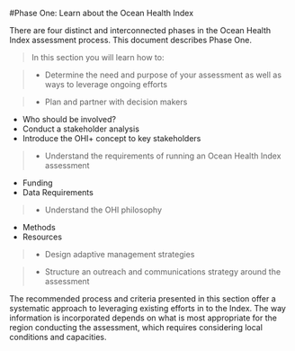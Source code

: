 #Phase One: Learn about the Ocean Health Index

There are four distinct and interconnected phases in the Ocean Health Index assessment process. This document describes Phase One.

> In this section you will learn how to:

> - Determine the need and purpose of your assessment as well as ways to leverage ongoing efforts

> - Plan and partner with decision makers
  - Who should be involved?
  - Conduct a stakeholder analysis
  - Introduce the OHI+ concept to key stakeholders

> - Understand the requirements of running an Ocean Health Index assessment
  - Funding
  - Data Requirements

> - Understand the OHI philosophy
  - Methods
  - Resources

> - Design adaptive management strategies

> - Structure an outreach and communications strategy around the assessment

The recommended process and criteria presented in this section offer a systematic approach to leveraging existing efforts in to the Index. The way information is incorporated depends on what is most appropriate for the region conducting the assessment, which requires considering local conditions and capacities.

